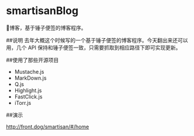 # smartisanBlog
🔨博客，基于锤子便签的博客程序。

##说明
去年大概这个时候写的一个基于锤子便签的博客程序。今天翻出来还可以用，几个 API 保持和锤子便签一致，只需要抓取到相应路径下即可实现更新。

##使用了那些开源项目
 - Mustache.js
 - MarkDown.js
 - Q.js
 - Highlight.js
 - FastClick.js
 - iTorr.js

##演示

<a href="http://front.dog/smartisan/#/home">http://front.dog/smartisan/#/home</a>
